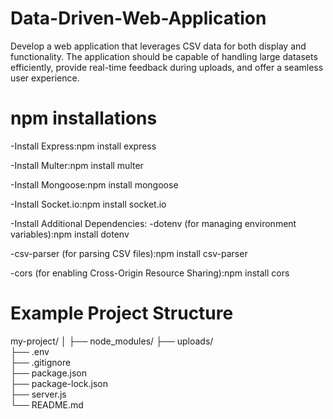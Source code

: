 # Data-Driven-Web-Application
Develop a web application that leverages CSV data for both display and functionality. The application should be capable of handling large datasets efficiently, provide real-time feedback during uploads, and offer a seamless user experience.

# npm installations
-Install Express:npm install express

-Install Multer:npm install multer

-Install Mongoose:npm install mongoose

-Install Socket.io:npm install socket.io

-Install Additional Dependencies:
-dotenv (for managing environment variables):npm install dotenv

-csv-parser (for parsing CSV files):npm install csv-parser

-cors (for enabling Cross-Origin Resource Sharing):npm install cors

# Example Project Structure

my-project/
│
├── node_modules/
├── uploads/           
├── .env               
├── .gitignore         
├── package.json       
├── package-lock.json  
├── server.js         
└── README.md       

